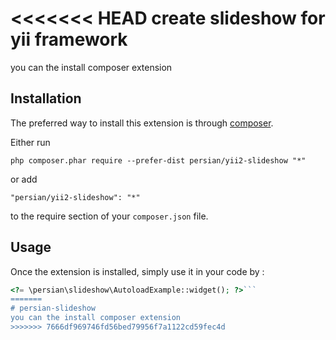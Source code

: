 <<<<<<< HEAD
create slideshow for yii framework 
===================================
you can the install composer extension 

Installation
------------

The preferred way to install this extension is through [composer](http://getcomposer.org/download/).

Either run

```
php composer.phar require --prefer-dist persian/yii2-slideshow "*"
```

or add

```
"persian/yii2-slideshow": "*"
```

to the require section of your `composer.json` file.


Usage
-----

Once the extension is installed, simply use it in your code by  :

```php
<?= \persian\slideshow\AutoloadExample::widget(); ?>```
=======
# persian-slideshow
you can the install composer extension
>>>>>>> 7666df969746fd56bed79956f7a1122cd59fec4d
